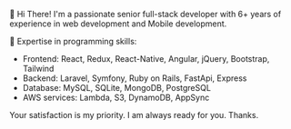 👋 Hi There! I'm a passionate senior full-stack developer with 6+ years of experience in web development and Mobile development.

🌱 Expertise in programming skills:
- Frontend: React, Redux, React-Native, Angular, jQuery, Bootstrap, Tailwind
- Backend: Laravel, Symfony, Ruby on Rails, FastApi, Express
- Database: MySQL, SQLite, MongoDB, PostgreSQL
- AWS services: Lambda, S3, DynamoDB, AppSync

Your satisfaction is my priority. I am always ready for you.
Thanks.

<!---
cappedapollo/cappedapollo is a ✨ special ✨ repository because its `README.md` (this file) appears on your GitHub profile.
You can click the Preview link to take a look at your changes.
--->
